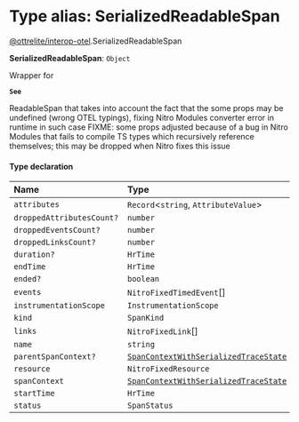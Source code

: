 # Type alias: SerializedReadableSpan

[@ottrelite/interop-otel](../modules/ottrelite_interop_otel.md).SerializedReadableSpan

 **SerializedReadableSpan**: `Object`

Wrapper for

**`See`**

ReadableSpan that takes into account the fact that the some props may be undefined (wrong OTEL typings), fixing Nitro Modules converter error in runtime in such case
FIXME: some props adjusted because of a bug in Nitro Modules that fails to compile TS types which recursively reference themselves; this may be dropped when Nitro fixes this issue

#### Type declaration

| Name | Type |
| :------ | :------ |
| `attributes` | `Record`\<`string`, `AttributeValue`\> |
| `droppedAttributesCount?` | `number` |
| `droppedEventsCount?` | `number` |
| `droppedLinksCount?` | `number` |
| `duration?` | `HrTime` |
| `endTime` | `HrTime` |
| `ended?` | `boolean` |
| `events` | `NitroFixedTimedEvent`[] |
| `instrumentationScope` | `InstrumentationScope` |
| `kind` | `SpanKind` |
| `links` | `NitroFixedLink`[] |
| `name` | `string` |
| `parentSpanContext?` | [`SpanContextWithSerializedTraceState`](../interfaces/ottrelite_interop_otel.SpanContextWithSerializedTraceState.md) |
| `resource` | `NitroFixedResource` |
| `spanContext` | [`SpanContextWithSerializedTraceState`](../interfaces/ottrelite_interop_otel.SpanContextWithSerializedTraceState.md) |
| `startTime` | `HrTime` |
| `status` | `SpanStatus` |
